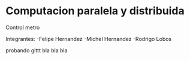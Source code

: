 # Computacion paralela y distribuida

Control metro

Integrantes:
  -Felipe Hernandez
  -Michel Hernandez
  -Rodrigo Lobos

 probando gittt bla bla bla
